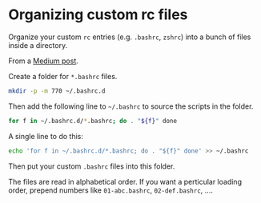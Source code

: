 # Organizing custom rc files


Organize your custom `rc` entries (e.g. `.bashrc`, `zshrc`) into a bunch of files inside a directory.

<!--more-->

From a [Medium post](https://medium.com/@waxzce/use-bashrc-d-directory-instead-of-bloated-bashrc-50204d5389ff).

Create a folder for `*.bashrc` files.

```bash
mkdir -p -m 770 ~/.bashrc.d
```

Then add the following line to `~/.bashrc` to source the scripts in the folder.

```bash
for f in ~/.bashrc.d/*.bashrc; do . "${f}" done
```

A single line to do this:

```bash
echo 'for f in ~/.bashrc.d/*.bashrc; do . "${f}" done' >> ~/.bashrc
```

Then put your custom `.bashrc` files into this folder.

The files are read in alphabetical order. If you want a perticular loading order, prepend numbers like `01-abc.bashrc`, `02-def.bashrc`, ....

